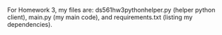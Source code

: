 For Homework 3, my files are: ds561hw3pythonhelper.py (helper python client), main.py (my main code), and requirements.txt (listing my dependencies).

